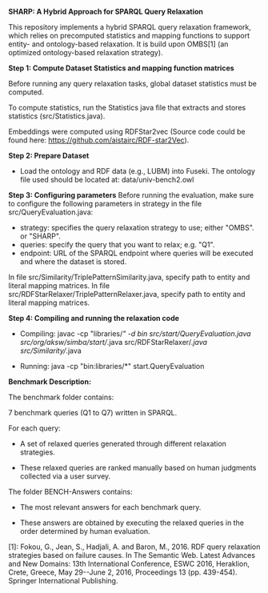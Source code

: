 **SHARP: A Hybrid Approach for SPARQL Query Relaxation**

This repository implements a hybrid SPARQL query relaxation framework, which relies on precomputed statistics and mapping functions to support entity- and ontology-based relaxation. It is build upon OMBS[1] (an optimized ontology-based relaxation strategy). 

**Step 1: Compute Dataset Statistics and mapping function matrices**


Before running any query relaxation tasks, global dataset statistics must be computed. 


To compute statistics, run the Statistics java file that extracts and stores statistics (src/Statistics.java).

Embeddings were computed using RDFStar2vec (Source code could be found here: https://github.com/aistairc/RDF-star2Vec).


**Step 2: Prepare Dataset**
- Load the ontology and RDF data (e.g., LUBM) into Fuseki.
 The ontology file used should be located at:
 data/univ-bench2.owl


**Step 3: Configuring parameters**
Before running the evaluation, make sure to configure the following parameters in strategy in the file src/QueryEvaluation.java:
- strategy: specifies the query relaxation strategy to use; either "OMBS". or "SHARP".
- queries: specify the query that you want to relax; e.g. "Q1".
- endpoint: URL of the SPARQL endpoint where queries will be executed and where the dataset is stored.


In file src/Similarity/TriplePatternSimilarity.java, specify path to entity and literal mapping matrices.
In file src/RDFStarRelaxer/TriplePatternRelaxer.java, specify path to entity and literal mapping matrices.
 

**Step 4: Compiling and running the relaxation code**

- Compiling: javac -cp "libraries/*" -d bin src/start/QueryEvaluation.java src/org/aksw/simba/start/*.java src/RDFStarRelaxer/*.java src/Similarity/*.java

- Running: java -cp "bin:libraries/*" start.QueryEvaluation

**Benchmark Description:**


The benchmark folder contains:

7 benchmark queries (Q1 to Q7) written in SPARQL.


For each query:

- A set of relaxed queries generated through different relaxation strategies.

- These relaxed queries are ranked manually based on human judgments collected via a user survey.



The folder BENCH-Answers contains:

- The most relevant answers for each benchmark query.

- These answers are obtained by executing the relaxed queries in the order determined by human evaluation.
























[1]: Fokou, G., Jean, S., Hadjali, A. and Baron, M., 2016. RDF query relaxation strategies based on failure causes. In The Semantic Web. Latest Advances and New Domains: 13th International Conference, ESWC 2016, Heraklion, Crete, Greece, May 29--June 2, 2016, Proceedings 13 (pp. 439-454). Springer International Publishing.

